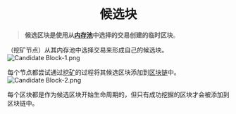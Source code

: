 # <center>候选块</center>
>**候选区块是使用从[内存池](../Memory%20Pool/Memory%20Pool.md)中选择的交易创建的临时区块**。

（挖矿节点）从其内存池中选择交易来形成自己的候选块。
![Candidate Block-1.png](img/Candidate%20Block-1.png)

每个节点都尝试通过[挖矿](../../Mining/Mining.md)的过程将其候选区块添加到[区块链](../../../Beginners/How%20Bitcoin%20Works/2.Mining/1.Blockchain/Blockchain.md)中。
![Candidate Block-2.png](img/Candidate%20Block-2.png)

每个区块都是作为候选区块开始生命周期的，但只有成功挖掘的区块才会被添加到区块链中。
